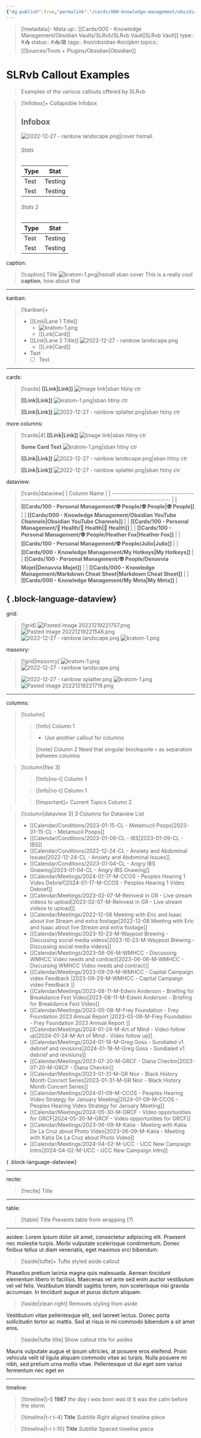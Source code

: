 ```yaml
---
{"dg-publish":true,"permalink":"/cards/000-knowledge-management/obsidian-vaults/sl-rvb/sl-rvb-callout-examples/","title":"SLRvb Callout Exampels"}
---
```


> [!metadata]- Meta
> up:: [[Cards/000 - Knowledge Management/Obsidian Vaults/SLRvb/SLRvb Vault\|SLRvb Vault]]
> type:: #📥 
> status:: #📥/🟩 
> tags::  #on/obsidian #on/pkm 
> topics:: [[Sources/Tools + Plugins/Obsidian\|Obsidian]]

# SLRvb Callout Examples

> Examples of the various callouts offered by SLRvb


> [!infobox]+ Collapsible Infobox
> ## Infobox
> ![2022-12-27 - rainbow landscape.png|cover hsmall](/img/user/Extras/Attachments/2022-12-27%20-%20rainbow%20landscape.png)
> ###### Stats
> | Type |  Stat |
> | ---- | ---- |
> | Test | Testing |
> | Test | Testing |
> 
> ###### Stats 2
> | Type | Stat |
> | ---- | ---- |
> | Test | Testing |
> | Test | Testing |





caption:

> [!caption] Title
> ![kratom-1.png|hsmall sban cover](/img/user/Extras/Attachments/kratom-1.png)
> This is a really cool **caption**, how about that

---

kanban:
> [!kanban]+
> - [[Link\|Lane 1 Title]]
> 	- ![kratom-1.png](/img/user/Extras/Attachments/kratom-1.png)
> 	- [[Link\|Card]]
> - [[Link\|Lane 2 Title]]
> 	![2022-12-27 - rainbow landscape.png](/img/user/Extras/Attachments/2022-12-27%20-%20rainbow%20landscape.png)
> 	- [[Link\|Card]]
> - Text
> 	- [ ] Text

---

cards:
> [!cards]
> **[[Link\|Link]]**
> ![Image link|sban htiny ctr](https://images.unsplash.com/photo-1574375927938-d5a98e8ffe85?ixlib=rb-1.2.1&q=85&fm=jpg&crop=entropy&cs=srgb&w=1200)
> 
> **[[Link\|Link]]**
> ![kratom-1.png|sban htiny ctr](/img/user/Extras/Attachments/kratom-1.png)
> 
> **[[Link\|Link]]**
> ![2022-12-27 - rainbow splatter.png|sban htiny ctr](/img/user/Extras/Attachments/2022-12-27%20-%20rainbow%20splatter.png)

more columns:
> [!cards|4]
> **[[Link\|Link]]**
> ![Image link|sban htiny ctr](https://images.unsplash.com/photo-1574375927938-d5a98e8ffe85?ixlib=rb-1.2.1&q=85&fm=jpg&crop=entropy&cs=srgb&w=1200)
> 
> **Some Card Text**
> ![kratom-1.png|sban htiny ctr](/img/user/Extras/Attachments/kratom-1.png)
> 
> **[[Link\|Link]]**
> ![2022-12-27 - rainbow landscape.png|sban htiny ctr](/img/user/Extras/Attachments/2022-12-27%20-%20rainbow%20landscape.png)
> 
> **[[Link\|Link]]**
> ![2022-12-27 - rainbow splatter.png|sban htiny ctr](/img/user/Extras/Attachments/2022-12-27%20-%20rainbow%20splatter.png)

dataview:
> [!cards|dataview]
>  | Column Name                                                                                      |
> | ------------------------------------------------------------------------------------------------ |
> | **[[Cards/100 - Personal Management/👽 People/👽 People\|👽 People]]**                        |
> | **[[Cards/000 - Knowledge Management/Obsidian YouTube Channels\|Obsidian YouTube Channels]]** |
> | **[[Cards/100 - Personal Management/💪 Health/💪 Health\|💪 Health]]**                        |
> | **[[Cards/100 - Personal Management/👽 People/Heather Fox\|Heather Fox]]**                    |
> | **[[Cards/100 - Personal Management/👽 People/Julio\|Julio]]**                                |
> | **[[Cards/000 - Knowledge Management/My Hotkeys\|My Hotkeys]]**                               |
> | **[[Cards/100 - Personal Management/👽 People/Denavvia Mojet\|Denavvia Mojet]]**              |
> | **[[Cards/000 - Knowledge Management/Markdown Cheat Sheet\|Markdown Cheat Sheet]]**           |
> | **[[Cards/000 - Knowledge Management/My Meta\|My Meta]]**                                     |
> 
{ .block-language-dataview}
---
grid:

> [!grid]
> ![Pasted image 20221219221757.png](/img/user/Extras/Attachments/Pasted%20image%2020221219221757.png)
> ![Pasted image 20221219221546.png](/img/user/Extras/Attachments/Pasted%20image%2020221219221546.png)
> ![2022-12-27 - rainbow landscape.png](/img/user/Extras/Attachments/2022-12-27%20-%20rainbow%20landscape.png)
> ![kratom-1.png](/img/user/Extras/Attachments/kratom-1.png)

masonry:

> [!grid|masonry]
> ![kratom-1.png](/img/user/Extras/Attachments/kratom-1.png)
> ![2022-12-27 - rainbow landscape.png](/img/user/Extras/Attachments/2022-12-27%20-%20rainbow%20landscape.png)
> 
> ![2022-12-27 - rainbow splatter.png](/img/user/Extras/Attachments/2022-12-27%20-%20rainbow%20splatter.png)
> ![kratom-1.png](/img/user/Extras/Attachments/kratom-1.png)
> ![Pasted image 20221219221719.png](/img/user/Extras/Attachments/Pasted%20image%2020221219221719.png)


---

columns:
> [!column]
>> [!info] Column 1
>> - Use another callout for columns
>
>> [!note] Column 2
>> Need that singular blockquote `>` as separation between columns

> [!column|flex 3]
>> [!info|no-t] 
>> Column 1
>
>> [!info|no-t] 
>> Column 1
>
>> [!important]+ Current Topics
>> Column 2

> [!column|dataview 3] 3 Columns for Dataview List
>  - [[Calendar/Conditions/2023-01-15-CL - Metamucil Poops\|2023-01-15-CL - Metamucil Poops]]
> - [[Calendar/Conditions/2023-01-09-CL - IBS\|2023-01-09-CL - IBS]]
> - [[Calendar/Conditions/2022-12-24-CL - Anxiety and Abdominal Issues\|2022-12-24-CL - Anxiety and Abdominal Issues]]
> - [[Calendar/Conditions/2023-01-04-CL - Angry IBS Gnawing\|2023-01-04-CL - Angry IBS Gnawing]]
> - [[Calendar/Meetings/2024-01-17-M-CCOS - Peoples Hearing 1 Video Debrief\|2024-01-17-M-CCOS - Peoples Hearing 1 Video Debrief]]
> - [[Calendar/Meetings/2023-02-07-M-Reinvest in GR - Live stream videos to upload\|2023-02-07-M-Reinvest in GR - Live stream videos to upload]]
> - [[Calendar/Meetings/2022-12-08 Meeting with Eric and Isaac about live Stream and extra footage\|2022-12-08 Meeting with Eric and Isaac about live Stream and extra footage]]
> - [[Calendar/Meetings/2023-10-23-M-Waypost Brewing - Discussing social media videos\|2023-10-23-M-Waypost Brewing - Discussing social media videos]]
> - [[Calendar/Meetings/2023-06-06-M-WMHCC - Discussing WMHCC Video needs and contract\|2023-06-06-M-WMHCC - Discussing WMHCC Video needs and contract]]
> - [[Calendar/Meetings/2023-09-29-M-WMHCC - Capital Campaign video Feedback \|2023-09-29-M-WMHCC - Capital Campaign video Feedback ]]
> - [[Calendar/Meetings/2023-08-11-M-Edwin Anderson - Briefing for Breakdance Fest Video\|2023-08-11-M-Edwin Anderson - Briefing for Breakdance Fest Video]]
> - [[Calendar/Meetings/2023-05-08-M-Frey Foundation - Frey Foundation 2023 Annual Report \|2023-05-08-M-Frey Foundation - Frey Foundation 2023 Annual Report ]]
> - [[Calendar/Meetings/2024-01-24-M-Art of Mind - Video follow up\|2024-01-24-M-Art of Mind - Video follow up]]
> - [[Calendar/Meetings/2024-01-18-M-Greg Goss - Sundialed v1 debrief and revisions\|2024-01-18-M-Greg Goss - Sundialed v1 debrief and revisions]]
> - [[Calendar/Meetings/2023-07-20-M-GRCF - Diana Checkin\|2023-07-20-M-GRCF - Diana Checkin]]
> - [[Calendar/Meetings/2023-01-31-M-GR Noir - Black History Month Concert Series\|2023-01-31-M-GR Noir - Black History Month Concert Series]]
> - [[Calendar/Meetings/2024-01-09-M-CCOS - Peoples Hearing Video Strategy for January Meeting\|2024-01-09-M-CCOS - Peoples Hearing Video Strategy for January Meeting]]
> - [[Calendar/Meetings/2024-05-30-M-GRCF - Video opportunities for GRCF\|2024-05-30-M-GRCF - Video opportunities for GRCF]]
> - [[Calendar/Meetings/2023-06-09-M-Katia - Meeting with Katia De La Cruz about Photo Video\|2023-06-09-M-Katia - Meeting with Katia De La Cruz about Photo Video]]
> - [[Calendar/Meetings/2024-04-02-M-UCC - UCC New Campaign Intro\|2024-04-02-M-UCC - UCC New Campaign Intro]]
> 
{ .block-language-dataview}

---

recite:
> [!recite] Title

---

table:
> [!table] Title
> Prevents table from wrapping (?)

---

asidee:
Lorem ipsum dolor sit amet, consectetur adipiscing elit. Praesent nec molestie turpis. Morbi vulputate scelerisque condimentum. Donec finibus tellus ut diam venenatis, eget maximus orci bibendum. 

> [!aside|tufte]+ 
> Tufte styled aside callout

Phasellus pretium lacinia magna quis malesuada. Aenean tincidunt elementum libero in facilisis. Maecenas vel ante sed enim auctor vestibulum vel vel felis. Vestibulum blandit sagittis lorem, non scelerisque nisi gravida accumsan. In tincidunt augue et purus dictum aliquam.

> [!aside|clean right]
> Removes styling from aside

Vestibulum vitae pellentesque elit, sed laoreet lectus. Donec porta sollicitudin tortor ac mattis. Sed at risus in mi commodo bibendum a sit amet eros. 

> [!aside|tufte title]
> Show callout title for asides

Mauris vulputate augue et ipsum ultricies, at posuere eros eleifend. Proin vehicula velit id ligula aliquam commodo vitae ac turpis. Nulla posuere mi nibh, sed pretium urna mollis vitae. Pellentesque ut dui eget sem varius fermentum nec eget en



---

timeline:

> [!timeline|t-l] **1987** _the day i was born was lit_
> It was the calm before the storm

> [!timeline|t-r t-4] **Title** *Subtitle*
> Right aligned timeline piece

> [!timeline|t-r t-10] **Title** *Subtitle*
> Spaced timeline piece

